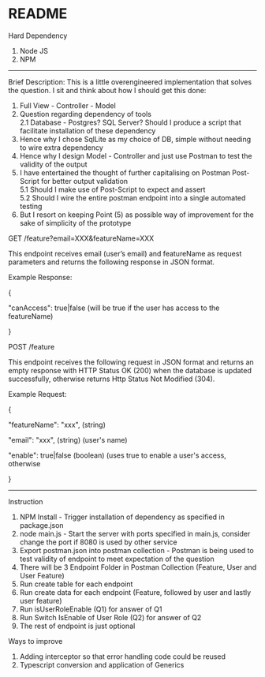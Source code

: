 # README

Hard Dependency
1. Node JS
2. NPM
_____________________________________________________________________________________
Brief Description: This is a little overengineered implementation that solves the question. 
I sit and think about how I should get this done:

1. Full View - Controller - Model
2. Question regarding dependency of tools </br>
2.1 Database - Postgres? SQL Server? Should I produce a script that facilitate installation of these dependency
3. Hence why I chose SqlLite as my choice of DB, simple without needing to wire extra dependency
4. Hence why I design Model - Controller and just use Postman to test the validity of the output
5. I have entertained the thought of further capitalising on Postman Post-Script for better output validation  </br>
5.1 Should I make use of Post-Script to expect and assert </br>
5.2 Should I wire the entire postman endpoint into a single automated testing
6. But I resort on keeping Point (5) as possible way of improvement for the sake of simplicity of the prototype

GET /feature?email=XXX&featureName=XXX

This endpoint receives email (user’s email) and featureName as request parameters and
returns the following response in JSON format.

Example Response:

{

"canAccess": true|false (will be true if the user has access to the featureName)

}

POST /feature

This endpoint receives the following request in JSON format and returns an empty
response with HTTP Status OK (200) when the database is updated successfully, otherwise
returns Http Status Not Modified (304).

Example Request:

{

"featureName": "xxx", (string)

"email": "xxx", (string) (user's name)

"enable": true|false (boolean) (uses true to enable a user's access, otherwise

}

_____________________________________________________________________________________

Instruction
1. NPM Install - Trigger installation of dependency as specified in package.json
2. node main.js - Start the server with ports specified in main.js, consider change the port if 8080 is used by other service
3. Export postman.json into postman collection - Postman is being used to test validity of endpoint to meet expectation of the question
4. There will be 3 Endpoint Folder in Postman Collection (Feature, User and User Feature)
5. Run create table for each endpoint
6. Run create data for each endpoint (Feature, followed by user and lastly user feature)
7. Run isUserRoleEnable (Q1) for answer of Q1
8. Run Switch IsEnable of User Role (Q2) for answer of Q2
9. The rest of endpoint is just optional


Ways to improve
1. Adding interceptor so that error handling code could be reused
2. Typescript conversion and application of Generics
